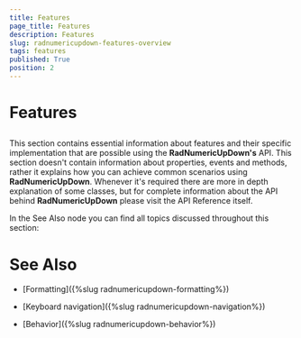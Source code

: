 ```yaml
---
title: Features
page_title: Features
description: Features
slug: radnumericupdown-features-overview
tags: features
published: True
position: 2
---
```


# Features



## 

This section contains essential information about features and their specific implementation that are possible using the __RadNumericUpDown's__ API. This section doesn't contain information about properties, events and methods, rather it explains how you can achieve common scenarios using __RadNumericUpDown__. Whenever it's required there are more in depth explanation of some classes, but for complete information about the API behind __RadNumericUpDown__ please visit the API Reference itself.

In the See Also node you can find all topics discussed throughout this section:



# See Also

 * [Formatting]({%slug radnumericupdown-formatting%})

 * [Keyboard navigation]({%slug radnumericupdown-navigation%})

 * [Behavior]({%slug radnumericupdown-behavior%})
